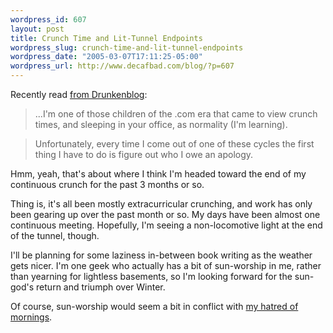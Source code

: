 ```yaml
--- 
wordpress_id: 607
layout: post
title: Crunch Time and Lit-Tunnel Endpoints
wordpress_slug: crunch-time-and-lit-tunnel-endpoints
wordpress_date: "2005-03-07T17:11:25-05:00"
wordpress_url: http://www.decafbad.com/blog/?p=607
---
```

Recently read [from Drunkenblog][db]:

  > ...I'm one of those children of the .com era that came to view crunch times, and sleeping in your office, as normality (I'm learning).

  > Unfortunately, every time I come out of one of these cycles the first thing I have to do is figure out who I owe an apology.
  
  Hmm, yeah, that's about where I think I'm headed toward the end of my continuous crunch for the past 3 months or so.
  
  Thing is, it's all been mostly extracurricular crunching, and work has only been gearing up over the past month or so.  My days have been almost one continuous meeting.  Hopefully, I'm seeing a non-locomotive light at the end of the tunnel, though.
  
  I'll be planning for some laziness in-between book writing as the weather gets nicer.  I'm one geek who actually has a bit of sun-worship in me, rather than yearning for lightless basements, so I'm looking forward for the sun-god's return and triumph over Winter.  
  
  Of course, sun-worship would seem a bit in conflict with [my hatred of mornings][mornings].
  
[mornings]:http://www.decafbad.com/blog/2005/02/23/faster_than_a_speeding_bullet_point
[db]:http://www.drunkenblog.com/drunkenblog-archives/000492.html
